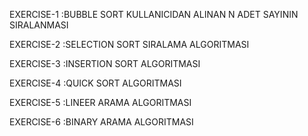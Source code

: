 EXERCISE-1   :BUBBLE SORT KULLANICIDAN ALINAN N ADET SAYININ SIRALANMASI

EXERCISE-2   :SELECTION SORT SIRALAMA ALGORITMASI

EXERCISE-3   :INSERTION SORT ALGORITMASI

EXERCISE-4   :QUICK SORT ALGORITMASI

EXERCISE-5   :LINEER ARAMA ALGORITMASI

EXERCISE-6   :BINARY ARAMA ALGORITMASI

